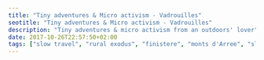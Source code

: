 ```yaml
---
title: "Tiny adventures & Micro activism - Vadrouilles"
seotitle: "Tiny adventures & Micro activism - Vadrouilles"
description: "Tiny adventures & micro activism from an outdoors' lover"
date: 2017-10-26T22:57:50+02:00
tags: ["slow travel", "rural exodus", "finistere", "monts d'Arree", "slow life", "neorural", "photography", "brittany"]
---
```


